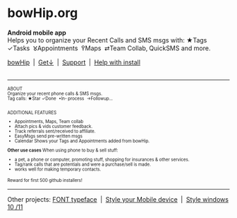 # bowHip.org
<b>Android mobile app</b><br>
Helps you to organize your Recent Calls and SMS msgs with: ★Tags  ✓Tasks  𑀫Appointments  ߉Maps  ⇄Team Collab, QuickSMS and more.<br>

<a target="_blank" href="https://bowhip.org">bowHip</a>  |  <a href="https://bowhip.org/bowHip_1.5.3.apk">Get<u>↓</u></a>  |  <a target="_blank" href="https://bowhip.blogspot.com/2022/02/bowhip-phone-call-sms-organizer-mobile.html">Support</a>  |  <a target="_blank" href="https://bowhip.org/Help-installing-apk-to-mobile-device.html">Help with install</a><br><br>

<hr /> 
<small><small>ABOUT<br>
Organize your recent phone calls & SMS msgs.<br>
Tag calls: ★Star ✓Done  •In- process  →Followup...<br><br>

ADDITIONAL FEATURES<br>
 - Appointments, Maps, Team collab
 - Attach pics & vids customer feedback.
 - Track referrals sent/received to affiliate.
 - EasyMsgs send pre-written msgs
 - Calendar Shows your Tags and Appointments added from bowHip.

**Other use cases**
When using phone to buy & sell stuff:
 - a pet, a phone or computer, promoting stuff, shopping for insurances & other services.
 - Tag/rank calls that are potentials and were a purchase/sell is made.
 - works well for making temporary contacts.  

Reward for first 500 github installers!</small></small>
<hr />
Other projects: <a href="https://github.com/qp5/FONT">FONT typeface</a>  |  <a target="_blank" href="https://codepen.io/qp5/full/WNGbLBy">Style your Mobile device</a>  |   <a target="_blank" href="https://codepen.io/qp5/project/full/ZmBrJo">Style windows 10 /11 </a>




